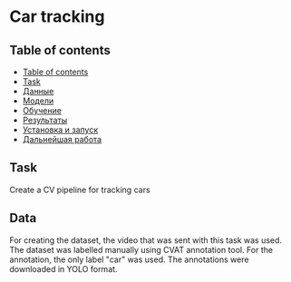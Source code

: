 # Car tracking

## Table of contents
- [Table of contents](#table-of-contents)
- [Task](#task)
- [Данные](#данные)
- [Модели](#модели)
- [Обучение](#обучение)
- [Результаты](#результаты)
- [Установка и запуск](#установка-и-запуск)
- [Дальнейшая работа](#дальнейшая-работа)

## Task
Create a CV pipeline for tracking cars

## Data
For creating the dataset, the video that was sent with this task was used. The dataset was labelled manually using CVAT annotation tool. For the annotation, the only label "car" was used. The annotations were downloaded in YOLO format.
